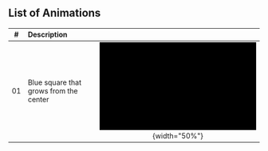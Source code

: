## List of Animations

| # | Description |  |  |
|:---:|:---|:---|:---:|
| 01 | Blue square that grows from the center |  | ![01](https://github.com/cintia-shinoda/math/blob/main/01-Math-Animations/media/videos/01-sq-grow/1080p60/SquareGrowing_ManimCE_v0.18.1.gif){width="50%"} |